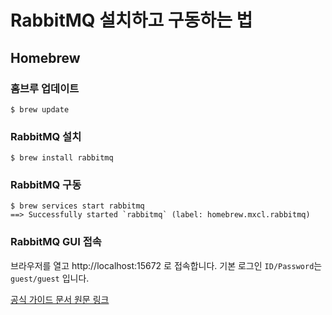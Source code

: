 # RabbitMQ 설치하고 구동하는 법
## Homebrew 
### 홈브루 업데이트
```
$ brew update
```
### RabbitMQ 설치
```
$ brew install rabbitmq
```

### RabbitMQ 구동
```
$ brew services start rabbitmq
==> Successfully started `rabbitmq` (label: homebrew.mxcl.rabbitmq)
```

### RabbitMQ GUI 접속
브라우저를 열고 http://localhost:15672 로 접속합니다.
기본 로그인 `ID/Password`는 `guest/guest` 입니다.

[공식 가이드 문서 원문 링크](https://www.rabbitmq.com/install-homebrew.html)